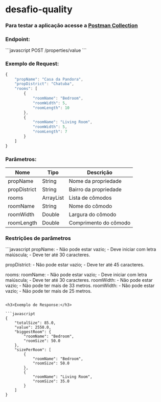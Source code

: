 # desafio-quality


<h3>Para testar a aplicação acesse a <a href="https://www.getpostman.com/collections/72308831b9fe5cedc643">Postman Collection</a></h3>

<h3>Endpoint:</h3>
```javascript
POST /properties/value
```
    
<h3>Exemplo de Request:</h3>

```javascript
{
    "propName": "Casa da Pandora",
    "propDistrict": "Chatuba",
    "rooms": [
        {
            "roomName": "Bedroom",
            "roomWidth": 5,
            "roomLength": 10
        },
        {
            "roomName": "Living Room",
            "roomWidth": 5,
            "roomLength": 7
        }
    ]
}
```

<h3>Parâmetros:</h3>

| Nome              | Tipo | Descrição| 
|--------------------|--------------|--------------|  
| propName | String   | Nome da propriedade |
| propDistrict | String   | Bairro da propriedade |
| rooms | ArrayList   | Lista de cômodos |
| roomName| String    | Nome do cômodo  |
| roomWidth | Double   | Largura do cômodo |
| roomLength  | Double    | Comprimento do cômodo  |

<h3>Restrições de parâmetros</h3>
```javascript
propName:
 - Não pode estar vazio;
 - Deve iniciar com letra maiúscula;
 - Deve ter até 30 caracteres.
    
propDistrict:
    - Não pode estar vazio;
    - Deve ter até 45 caracteres.
    
rooms:
    roomName:
         - Não pode estar vazio;
         - Deve iniciar com letra maiúscula;
         - Deve ter até 30 caracteres.
    roomWidth:
         - Não pode estar vazio;
         - Não pode ter mais de 33 metros.
    roomWidth:
         - Não pode estar vazio;
         - Não pode ter mais de 25 metros. 
```

<h3>Exemplo de Response:</h3>

```javascript
{
    "totalSize": 85.0,
    "value": 2550.0,
    "biggestRoom": {
        "roomName": "Bedroom",
        "roomSize": 50.0
    },
    "sizePerRoom": [
        {
            "roomName": "Bedroom",
            "roomSize": 50.0
        },
        {
            "roomName": "Living Room",
            "roomSize": 35.0
        }
    ]
}
```


 


